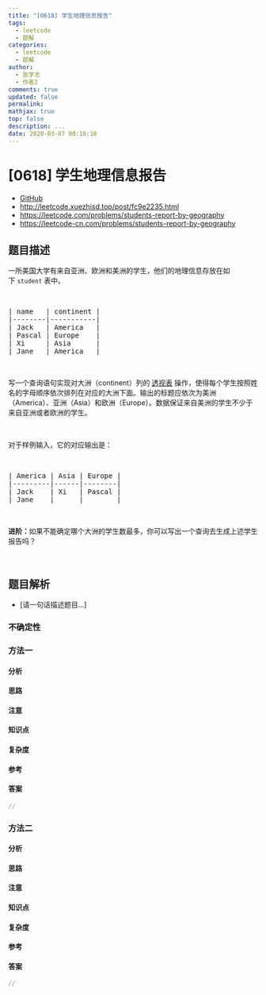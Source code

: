 ```yaml
---
title: "[0618] 学生地理信息报告"
tags:
  - leetcode
  - 题解
categories:
  - leetcode
  - 题解
author:
  - 张学志
  - 作者2
comments: true
updated: false
permalink:
mathjax: true
top: false
description: ...
date: 2020-03-07 00:10:18
---
```



# [0618] 学生地理信息报告
* [GitHub](https://github.com/algoboy101/LeetCodeCrowdsource/tree/master/_posts/QA/%5B0618%5D%20%E5%AD%A6%E7%94%9F%E5%9C%B0%E7%90%86%E4%BF%A1%E6%81%AF%E6%8A%A5%E5%91%8A.md)
* http://leetcode.xuezhisd.top/post/fc9e2235.html
* https://leetcode.com/problems/students-report-by-geography
* https://leetcode-cn.com/problems/students-report-by-geography


## 题目描述

<p>一所美国大学有来自亚洲、欧洲和美洲的学生，他们的地理信息存放在如下&nbsp;<code>student</code> 表中。</p>

<p>&nbsp;</p>

<pre>| name   | continent |
|--------|-----------|
| Jack   | America   |
| Pascal | Europe    |
| Xi     | Asia      |
| Jane   | America   |
</pre>

<p>&nbsp;</p>

<p>写一个查询语句实现对大洲（continent）列的&nbsp;<a href="https://zh.wikipedia.org/wiki/%E9%80%8F%E8%A7%86%E8%A1%A8" target="_blank">透视表</a> 操作，使得每个学生按照姓名的字母顺序依次排列在对应的大洲下面。输出的标题应依次为美洲（America）、亚洲（Asia）和欧洲（Europe）。数据保证来自美洲的学生不少于来自亚洲或者欧洲的学生。</p>

<p>&nbsp;</p>

<p>对于样例输入，它的对应输出是：</p>

<p>&nbsp;</p>

<pre>| America | Asia | Europe |
|---------|------|--------|
| Jack    | Xi   | Pascal |
| Jane    |      |        |
</pre>

<p>&nbsp;</p>

<p><strong>进阶：</strong>如果不能确定哪个大洲的学生数最多，你可以写出一个查询去生成上述学生报告吗？</p>

<p>&nbsp;</p>



## 题目解析
* [请一句话描述题目...]

### 不确定性


### 方法一

#### 分析

#### 思路

#### 注意

#### 知识点

#### 复杂度

#### 参考

#### 答案

```cpp
//
```


### 方法二

#### 分析

#### 思路

#### 注意

#### 知识点

#### 复杂度

#### 参考

#### 答案

```cpp
//
```


